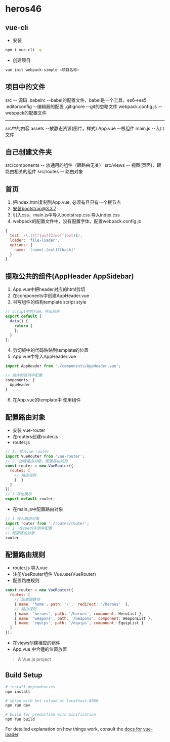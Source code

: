 # heros46

## vue-cli

- 安装

```bash
npm i vue-cli -g
```

- 创建项目

```bash
vue init webpack-simple <项目名称>
```

## 项目中的文件

src  -- 源码
.babelrc   --babel的配置文件，babel是一个工具，es6->es5
.editorconfig   --编辑器的配置
.gitignore   --git的忽略文件
webpack.config.js   --webpack的配置文件

----------
src中的内容
assets   --放静态资源(图片，样式)
App.vue  --根组件
main.js  --入口文件


## 自己创建文件夹

src/components   -- 放通用的组件（跟路由无关）
src/views        -- 视图(页面)，跟路由相关的组件
src/routes       -- 路由对象

## 首页

1. 把index.html复制到App.vue, 必须有且只有一个根节点
2. 安装bootstrap@3.3.7
3. 引入css，main.js中导入bootstrap.css 导入index.css
4. webpack的配置文件中，没有配置字体，配置webpack.config.js

```js
{
  test: /\.(ttf|woff2|woff|eot)$/,
  loader: 'file-loader',
  options: {
    name: '[name].[ext]?[hash]'
  }
}
```

## 提取公共的组件(AppHeader  AppSidebar)

1. App.vue中把header对应的html剪切
2. 在components中创建AppHeader.vue
3. 书写组件的结构template  script  style
```js
// script中的代码，导出组件
export default {
  data() {
    return {
    };
  }
};
```
4. 剪切板中的代码粘贴到template的位置
5. App.vue中导入AppHeader.vue
```js
import AppHeader from './components/AppHeader.vue';

// 组件的选项中配置
components: {
  AppHeader
}
```
6. 在App.vue的template中 使用组件 <app-header></app-header>



## 配置路由对象

- 安装 vue-router
- 在routers创建router.js
- router.js 
```js
// 1. 导入vue-router
import VueRouter from 'vue-router';
// 2. 创建路由对象，配置路由规则
const router = new VueRouter({
  routes: [
    // 路由规则
    {  }
  ]
});
// 3 导出模块
export default router;
```

- 在main.js中配置路由对象
```js
// 1 导入路由对象
import router from './routes/router';
// 2  在vue的实例中配置
// 配置路由对象
router
``` 


## 配置路由规则

- router.js 导入vue
- 注册VueRouter组件  Vue.use(VueRouter)
- 配置路由规则
```js
const router = new VueRouter({
  routes: [
    // 配置跟路径
    { name: 'home', path: '/',  redirect: '/heroes'  },
    // 路由规则
    { name: 'heroes', path: '/heroes', component: HeroList },
    { name: 'weapons', path: '/weapons', component: WeaponList },
    { name: 'equips', path: '/equips', component: EquipList }
  ]
});
```
- 在views创建相应的组件
- App.vue 中合适的位置放置 <router-view></router-view>


> A Vue.js project

## Build Setup

``` bash
# install dependencies
npm install

# serve with hot reload at localhost:8080
npm run dev

# build for production with minification
npm run build
```

For detailed explanation on how things work, consult the [docs for vue-loader](http://vuejs.github.io/vue-loader).
